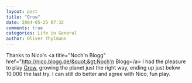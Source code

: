 ```yaml
---
layout: post
title: "Grow"
date: 2004-05-25 07:32
comments: true
categories: Life in General
author: Oliver Thylmann
---
```



Thanks to Nico's &lt;a title=&quot;Noch'n Blogg&quot; href=&quot;http://nico.blogg.de/&quot;&gt;Noch'n Blogg&lt;/a&gt; I had the pleasure to play [Grow](http://www.kiteretsu.jp/on/grow3/index.html), growing the planet just the right way, ending up just below 10.000 the last try. I can still do better and agree with Nico, fun play.


